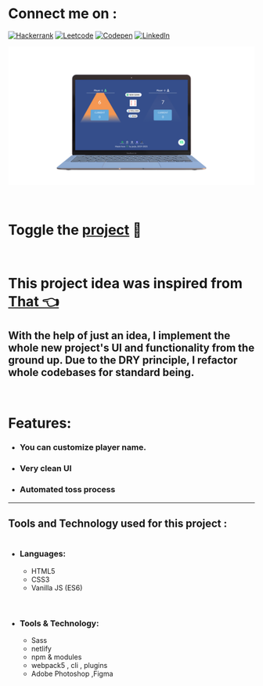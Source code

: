 # Connect me on :

[![Hackerrank][hackerrank-shield]][hackerrank-url]
[![Leetcode][leetcode-shield]][leetcode-url]
[![Codepen][codepen-shield]][codepen-url]
[![LinkedIn][linkedin-shield]][linkedin-url]

![project Overview,](./dist/assets/frameMac.png)

<br>

# Toggle the [project](https://rollyourluck.netlify.app/ "my version") 👋

<br>

# This project idea was inspired from [That 👈](https://pig-game-v2.netlify.app/ "jonas project")

## With the help of just an idea, I implement the whole new project's UI and functionality from the ground up. Due to the DRY principle, I refactor whole codebases for standard being.

<br>

# **Features:**

- ### You can customize player name.
- ### Very clean UI
- ### Automated toss process

---

## Tools and Technology used for this project :

#

- ### Languages:
  - HTML5
  - CSS3
  - Vanilla JS (ES6)

<br>

- ### Tools & Technology:

  - Sass
  - netlify
  - npm & modules
  - webpack5 , cli , plugins
  - Adobe Photoshop ,Figma

<!-- MARKDOWN LINKS & IMAGES -->

[hackerrank-shield]: https://img.shields.io/badge/-Hackerrank-black.svg?style=flat-square&logo=hackerrank&color=555&logoColor=white
[hackerrank-url]: https://www.hackerrank.com/_jorjis
[leetcode-shield]: https://img.shields.io/badge/-Leetcode-black.svg?style=flat-square&logo=leetcode&color=555&logoColor=white
[leetcode-url]: https://leetcode.com/_jorjis/
[codepen-shield]: https://img.shields.io/badge/-Codepen-black.svg?style=flat-square&logo=codepen&color=555&logoColor=white
[codepen-url]: https://codepen.io/jorjis
[linkedin-shield]: https://img.shields.io/badge/-LinkedIn-black.svg?style=flat-square&logo=linkedin&colorB=555
[linkedin-url]: https://www.linkedin.com/in/jorjis-hasan-4163a81a4/
